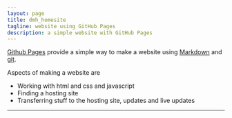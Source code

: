 ```yaml
---
layout: page
title: dmh_homesite 
tagline: website using GitHub Pages
description: a simple website with GitHub Pages
---
```


[Github Pages](https://pages.github.com) provide a simple way to make a
website using
[Markdown](https://daringfireball.net/projects/markdown/) and
[git](https://git-scm.com).

Aspects of making a website are

- Working with html and css and javascript
- Finding a hosting site
- Transferring stuff to the hosting site, updates and live updates

---

